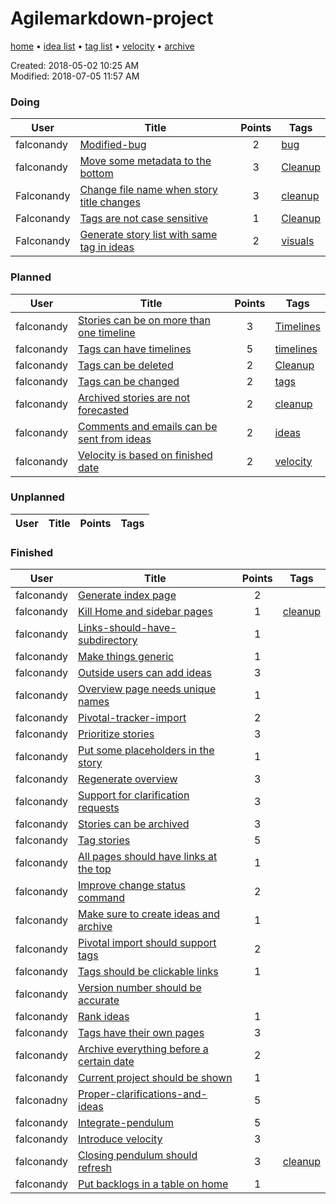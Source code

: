 # Agilemarkdown-project

[home](index.md) • [idea list](ideas.md) • [tag list](tags.md) • [velocity](velocity.md) • [archive](agilemarkdown-project/archive.md)

Created: 2018-05-02 10:25 AM  
Modified: 2018-07-05 11:57 AM  

### Doing
| User | Title | Points | Tags |
|---|---|:---:|---|
| falconandy | [Modified-bug](agilemarkdown-project/modified-bug.md) | 2 | [bug](tags/bug.md) |
| falconandy | [Move some metadata to the bottom](agilemarkdown-project/Move-some-metadata-to-the-bottom.md) | 3 | [Cleanup](tags/cleanup.md) |
| Falconandy | [Change file name when story title changes](agilemarkdown-project/Change-file-name-when-story-title-changes.md) | 3 | [cleanup](tags/cleanup.md) |
| Falconandy | [Tags are not case sensitive](agilemarkdown-project/Tags-are-not-case-sensitive.md) | 1 | [Cleanup](tags/cleanup.md) |
| Falconandy | [Generate story list with same tag in ideas](agilemarkdown-project/Generate-story-list-with-same-tag-in-ideas.md) | 2 | [visuals](tags/visuals.md) |

### Planned
| User | Title | Points | Tags |
|---|---|:---:|---|
| falconandy | [Stories can be on more than one timeline](agilemarkdown-project/stories-can-be-on-more-than-one-timeline.md) | 3 | [Timelines](tags/timelines.md) |
| falconandy | [Tags can have timelines](agilemarkdown-project/Tags-can-have-timelines.md) | 5 | [timelines](tags/timelines.md) |
| falconandy | [Tags can be deleted](agilemarkdown-project/Tags-can-be-deleted.md) | 2 | [Cleanup](tags/cleanup.md) |
| falconandy | [Tags can be changed](agilemarkdown-project/Tags-can-be-changed.md) | 2 | [tags](tags/tags.md) |
| falconandy | [Archived stories are not forecasted](agilemarkdown-project/archived-stories-are-not-forecasted.md) | 2 | [cleanup](tags/cleanup.md) |
| falconandy | [Comments and emails can be sent from ideas](agilemarkdown-project/comments-and-emails-can-be-sent-from-ideas.md) | 2 | [ideas](tags/ideas.md) |
| falconandy | [Velocity is based on finished date](agilemarkdown-project/velocity-is-based-on-finished-date.md) | 2 | [velocity](tags/velocity.md) |

### Unplanned
| User | Title | Points | Tags |
|---|---|:---:|---|

### Finished
| User | Title | Points | Tags |
|---|---|:---:|---|
| falconandy | [Generate index page](agilemarkdown-project/generate-index-page.md) | 2 |  |
| falconandy | [Kill Home and sidebar pages](agilemarkdown-project/kill-Home-and-sidebar-pages.md) | 1 | [cleanup](tags/cleanup.md) |
| falconandy | [Links-should-have-subdirectory](agilemarkdown-project/links-should-have-subdirectory.md) | 1 |  |
| falconandy | [Make things generic](agilemarkdown-project/make-things-generic.md) | 1 |  |
| falconandy | [Outside users can add ideas](agilemarkdown-project/outside-users-can-add-ideas.md) | 3 |  |
| falconandy | [Overview page needs unique names](agilemarkdown-project/overview-page-needs-unique-names.md) | 1 |  |
| falconandy | [Pivotal-tracker-import](agilemarkdown-project/pivotal-tracker-import.md) | 2 |  |
| falconandy | [Prioritize stories](agilemarkdown-project/prioritize-stories.md) | 3 |  |
| falconandy | [Put some placeholders in the story](agilemarkdown-project/put-some-placeholders-in-the-story.md) | 1 |  |
| falconandy | [Regenerate overview](agilemarkdown-project/regenerate-overview.md) | 3 |  |
| falconandy | [Support for clarification requests](agilemarkdown-project/support-for-clarification-requests.md) | 3 |  |
| falconandy | [Stories can be archived](agilemarkdown-project/stories-can-be-archived.md) | 3 |  |
| falconandy | [Tag stories](agilemarkdown-project/tag-stories.md) | 5 |  |
| falconandy | [All pages should have links at the top](agilemarkdown-project/all-pages-should-have-links-at-the-top.md) | 1 |  |
| falconandy | [Improve change status command](agilemarkdown-project/improve-change-status-command.md) | 2 |  |
| falconandy | [Make sure to create ideas and archive](agilemarkdown-project/make-sure-to-create-ideas-and-archive.md) | 1 |  |
| falconandy | [Pivotal import should support tags](agilemarkdown-project/pivotal-import-should-support-tags.md) | 2 |  |
| falconandy | [Tags should be clickable links](agilemarkdown-project/tags-should-be-clickable-links.md) | 1 |  |
| falconandy | [Version number should be accurate](agilemarkdown-project/version-number-should-be-accurate.md) |  |  |
| falconandy | [Rank ideas](agilemarkdown-project/rank-ideas.md) | 1 |  |
| falconandy | [Tags have their own pages](agilemarkdown-project/tags-have-their-own-pages.md) | 3 |  |
| falconandy | [Archive everything before a certain date](agilemarkdown-project/archive-everything-before-a-certain-date.md) | 2 |  |
| falconandy | [Current project should be shown](agilemarkdown-project/current-project-should-be-shown.md) | 1 |  |
| falconadny | [Proper-clarifications-and-ideas](agilemarkdown-project/proper-clarifications-and-ideas.md) | 5 |  |
| falconandy | [Integrate-pendulum](agilemarkdown-project/integrate-pendulum.md) | 5 |  |
| falconandy | [Introduce velocity](agilemarkdown-project/introduce-velocity.md) | 3 |  |
| falconandy | [Closing pendulum should refresh](agilemarkdown-project/closing-pendulum-should-refresh.md) | 3 | [cleanup](tags/cleanup.md) |
| falconandy | [Put backlogs in a table on home](agilemarkdown-project/put-backlogs-in-a-table-on-home.md) | 1 |  |
